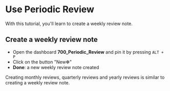 # Use Periodic Review

With this tutorial, you'll learn to create a weekly review note.  

## Create a weekly review note

- Open the dashboard **700_Periodic_Review** and pin it by pressing `ALT + P`
- Click on the button "New❇" 
- **Done**:  a new weekly review note created


Creating monthly reviews, quarterly reviews and yearly reviews is similar to creating a weekly review note.



